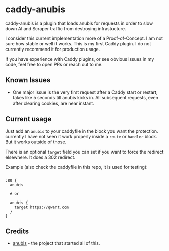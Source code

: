 # caddy-anubis

caddy-anubis is a plugin that loads anubis for requests in order to slow down AI and Scraper traffic from destroying infrastucture.

I consider this current implementation more of a Proof-of-Concept. I am not sure how stable or well it works. This is my first Caddy plugin. I do not currently recommend it for production usage.

If you have experience with Caddy plugins, or see obvious issues in my code, feel free to open PRs or reach out to me.

## Known Issues

- One major issue is the very first request after a Caddy start or restart, takes like 5 seconds till anubis kicks in. All subsequent requests, even after clearing cookies, are near instant.

## Current usage

Just add an `anubis` to your caddyfile in the block you want the protection. currently I have not seen it work properly inside a `route` or `handler` block. But it works outside of those.

There is an optional `target` field you can set if you want to force the redirect elsewhere. It does a 302 redirect.

Example (also check the caddyfile in this repo, it is used for testing):

```caddy

:80 {
  anubis

  # or 

  anubis {
    target https://qwant.com
  }
}
```

## Credits

- [anubis](https://github.com/TecharoHQ/anubis) - the project that started all of this.
